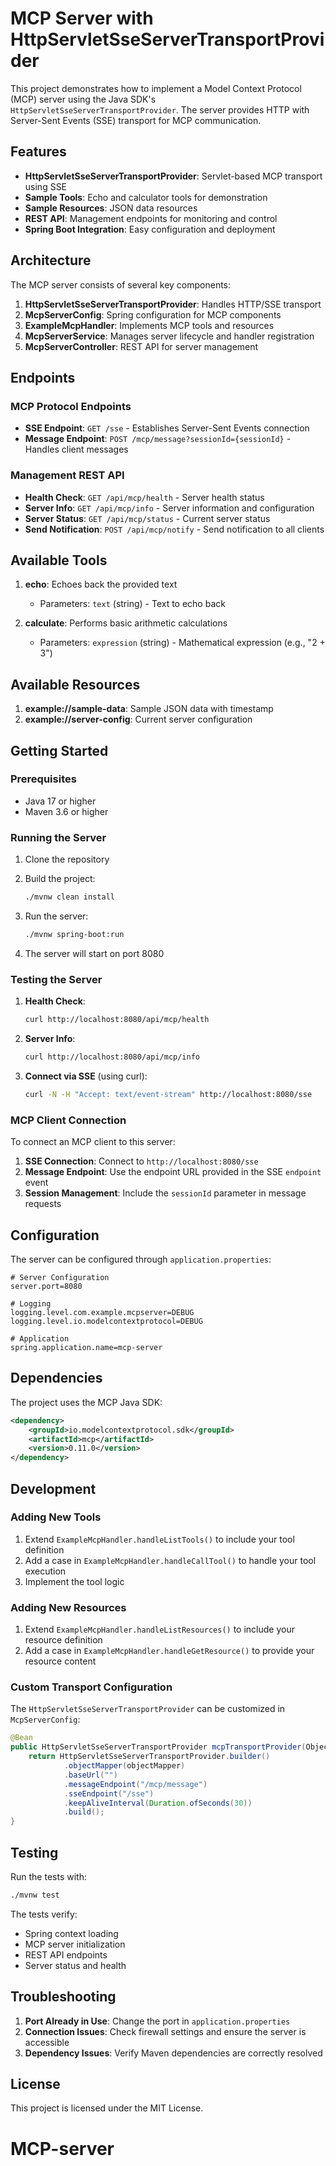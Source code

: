# MCP Server with HttpServletSseServerTransportProvider

This project demonstrates how to implement a Model Context Protocol (MCP) server using the Java SDK's `HttpServletSseServerTransportProvider`. The server provides HTTP with Server-Sent Events (SSE) transport for MCP communication.

## Features

- **HttpServletSseServerTransportProvider**: Servlet-based MCP transport using SSE
- **Sample Tools**: Echo and calculator tools for demonstration
- **Sample Resources**: JSON data resources
- **REST API**: Management endpoints for monitoring and control
- **Spring Boot Integration**: Easy configuration and deployment

## Architecture

The MCP server consists of several key components:

1. **HttpServletSseServerTransportProvider**: Handles HTTP/SSE transport
2. **McpServerConfig**: Spring configuration for MCP components
3. **ExampleMcpHandler**: Implements MCP tools and resources
4. **McpServerService**: Manages server lifecycle and handler registration
5. **McpServerController**: REST API for server management

## Endpoints

### MCP Protocol Endpoints

- **SSE Endpoint**: `GET /sse` - Establishes Server-Sent Events connection
- **Message Endpoint**: `POST /mcp/message?sessionId={sessionId}` - Handles client messages

### Management REST API

- **Health Check**: `GET /api/mcp/health` - Server health status
- **Server Info**: `GET /api/mcp/info` - Server information and configuration
- **Server Status**: `GET /api/mcp/status` - Current server status
- **Send Notification**: `POST /api/mcp/notify` - Send notification to all clients

## Available Tools

1. **echo**: Echoes back the provided text
   - Parameters: `text` (string) - Text to echo back

2. **calculate**: Performs basic arithmetic calculations
   - Parameters: `expression` (string) - Mathematical expression (e.g., "2 + 3")

## Available Resources

1. **example://sample-data**: Sample JSON data with timestamp
2. **example://server-config**: Current server configuration

## Getting Started

### Prerequisites

- Java 17 or higher
- Maven 3.6 or higher

### Running the Server

1. Clone the repository
2. Build the project:
   ```bash
   ./mvnw clean install
   ```

3. Run the server:
   ```bash
   ./mvnw spring-boot:run
   ```

4. The server will start on port 8080

### Testing the Server

1. **Health Check**:
   ```bash
   curl http://localhost:8080/api/mcp/health
   ```

2. **Server Info**:
   ```bash
   curl http://localhost:8080/api/mcp/info
   ```

3. **Connect via SSE** (using curl):
   ```bash
   curl -N -H "Accept: text/event-stream" http://localhost:8080/sse
   ```

### MCP Client Connection

To connect an MCP client to this server:

1. **SSE Connection**: Connect to `http://localhost:8080/sse`
2. **Message Endpoint**: Use the endpoint URL provided in the SSE `endpoint` event
3. **Session Management**: Include the `sessionId` parameter in message requests

## Configuration

The server can be configured through `application.properties`:

```properties
# Server Configuration
server.port=8080

# Logging
logging.level.com.example.mcpserver=DEBUG
logging.level.io.modelcontextprotocol=DEBUG

# Application
spring.application.name=mcp-server
```

## Dependencies

The project uses the MCP Java SDK:

```xml
<dependency>
    <groupId>io.modelcontextprotocol.sdk</groupId>
    <artifactId>mcp</artifactId>
    <version>0.11.0</version>
</dependency>
```

## Development

### Adding New Tools

1. Extend `ExampleMcpHandler.handleListTools()` to include your tool definition
2. Add a case in `ExampleMcpHandler.handleCallTool()` to handle your tool execution
3. Implement the tool logic

### Adding New Resources

1. Extend `ExampleMcpHandler.handleListResources()` to include your resource definition
2. Add a case in `ExampleMcpHandler.handleGetResource()` to provide your resource content

### Custom Transport Configuration

The `HttpServletSseServerTransportProvider` can be customized in `McpServerConfig`:

```java
@Bean
public HttpServletSseServerTransportProvider mcpTransportProvider(ObjectMapper objectMapper) {
    return HttpServletSseServerTransportProvider.builder()
            .objectMapper(objectMapper)
            .baseUrl("") 
            .messageEndpoint("/mcp/message")
            .sseEndpoint("/sse")
            .keepAliveInterval(Duration.ofSeconds(30))
            .build();
}
```

## Testing

Run the tests with:

```bash
./mvnw test
```

The tests verify:
- Spring context loading
- MCP server initialization
- REST API endpoints
- Server status and health

## Troubleshooting

1. **Port Already in Use**: Change the port in `application.properties`
2. **Connection Issues**: Check firewall settings and ensure the server is accessible
3. **Dependency Issues**: Verify Maven dependencies are correctly resolved

## License

This project is licensed under the MIT License.
# MCP-server
